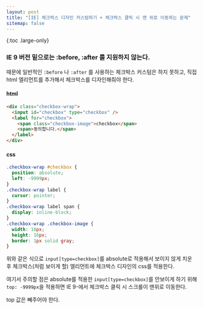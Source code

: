 ```yaml
---
layout: post
title: "[IE] 체크박스 디자인 커스텀하기 + 체크박스 클릭 시 맨 위로 이동하는 문제"
sitemap: false
---
```


{:toc .large-only}

### IE 9 버전 밑으로는 :before, :after 를 지원하지 않는다.

때문에 일반적인 `:before` 나 `:after` 를 사용하는 체크박스 커스텀은 하지 못하고, 직접 html 엘리먼트를 추가해서 체크박스를 디자인해줘야 한다.

#### html

```html
<div class="checkbox-wrap">
  <input id="checkbox" type="checkbox" />
  <label for="checkbox">
    <span class="checkbox-image">checkbox</span>
    <span>동의합니다.</span>
  </label>
</div>
```

#### css

```css
.checkbox-wrap #checkbox {
  position: absolute;
  left: -9999px;
}
.checkbox-wrap label {
  cursor: pointer;
}
.checkbox-wrap label span {
  display: inline-block;
}
.checkbox-wrap .checkbox-image {
  width: 16px;
  height: 16px;
  border: 1px solid gray;
}
```

위와 같은 식으로 `input[type=checkbox]`를 absolute로 적용해서 보이지 않게 치운 후 체크박스(처럼 보이게 할) 엘리먼트에 체크박스 디자인의 css를 적용한다.

여기서 주의할 점은 absolute를 적용한 `input[type=checkbox]`를 안보이게 하기 위해 `top: -9999px`을 적용하면 IE 9-에서 체크박스 클릭 시 스크롤이 맨위로 이동한다.

top 값은 빼주어야 한다.
